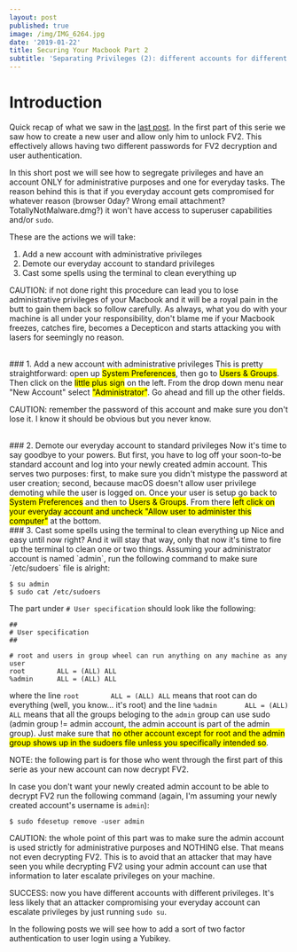 ```yaml
---
layout: post
published: true
image: /img/IMG_6264.jpg
date: '2019-01-22'
title: Securing Your Macbook Part 2
subtitle: 'Separating Privileges (2): different accounts for different privilege levels'
---
```

# Introduction
Quick recap of what we saw in the [last post](https://blog.notso.pro/2019-01-21-securing-your-macbook/). In the first part of this serie we saw how to create a new user and allow only him to unlock FV2. This effectively allows having two different passwords for FV2 decryption and user authentication.
  
In this short post we will see how to segregate privileges and have an account ONLY for administrative purposes and one for everyday tasks. The reason behind this is that if you everyday account gets compromised for whatever reason (browser 0day? Wrong email attachment? TotallyNotMalware.dmg?) it won't have access to superuser capabilities and/or `sudo`.

These are the actions we will take:
1. Add a new account with administrative privileges
2. Demote our everyday account to standard privileges
3. Cast some spells using the terminal to clean everything up

<p class="alert alert-warning">
    <span class="label label-warning">CAUTION:</span> if not done right this procedure can lead you to lose administrative privileges of your Macbook and it will be a royal pain in the butt to gain them back so follow carefully. As always, what you do with your machine is all under your responsibility, don't blame me if your Macbook freezes, catches fire, becomes a Decepticon and starts attacking you with lasers for seemingly no reason.
</p>
<br>
### 1. Add a new account with administrative privileges
This is pretty straightforward: open up <mark>System Preferences</mark>, then go to <mark>Users & Groups</mark>. Then click on the <mark>little plus sign</mark> on the left. From the drop down menu near "New Account" select <mark>"Administrator"</mark>. Go ahead and fill up the other fields.
<p class="alert alert-warning">
    <span class="label label-warning">CAUTION:</span> remember the password of this account and make sure you don't lose it. I know it should be obvious but you never know.
</p>
<br>
### 2. Demote our everyday account to standard privileges
Now it's time to say goodbye to your powers. But first, you have to log off your soon-to-be standard account and log into your newly created admin account. This serves two purposes: first, to make sure you didn't mistype the password at user creation; second, because macOS doesn't allow user privilege demoting while the user is logged on. Once your user is setup go back to <mark>System Preferences</mark> and then to <mark>Users & Groups</mark>. From there <mark>left click on your everyday account and uncheck "Allow user to administer this computer"</mark> at the bottom.
<br>
### 3. Cast some spells using the terminal to clean everything up
Nice and easy until now right? And it will stay that way, only that now it's time to fire up the terminal to clean one or two things. Assuming your administrator account is named `admin`, run the following command to make sure `/etc/sudoers` file is alright:

```
$ su admin
$ sudo cat /etc/sudoers
```

The part under `# User specification` should look like the following:

```
##
# User specification
##

# root and users in group wheel can run anything on any machine as any user
root		ALL = (ALL) ALL
%admin		ALL = (ALL) ALL
```

where the line `root		ALL = (ALL) ALL` means that root can do everything (well, you know... it's root) and the line `%admin		ALL = (ALL) ALL` means that all the groups beloging to the `admin` group can use sudo (admin group != admin account, the admin account is part of the admin group). Just make sure that <mark>no other account except for root and the admin group shows up in the sudoers file unless you specifically intended so</mark>.
<p class="alert alert-info">
    <span class="label label-info">NOTE:</span> the following part is for those who went through the first part of this serie as your new account can now decrypt FV2.
</p>

In case you don't want your newly created admin account to be able to decrypt FV2 run the following command (again, I'm assuming your newly created account's username is `admin`):

```
$ sudo fdesetup remove -user admin
```
<p class="alert alert-warning">
    <span class="label label-warning">CAUTION:</span> the whole point of this part was to make sure the admin account is used strictly for administrative purposes and NOTHING else. That means not even decrypting FV2. This is to avoid that an attacker that may have seen you while decrypting FV2 using your admin account can use that information to later escalate privileges on your machine.
</p>
<p class="alert alert-success">
    <span class="label label-success">SUCCESS:</span> now you have different accounts with different privileges. It's less likely that an attacker compromising your everyday account can escalate privileges by just running <code>sudo su</code>. 
</p>

In the following posts we will see how to add a sort of two factor authentication to user login using a Yubikey.
